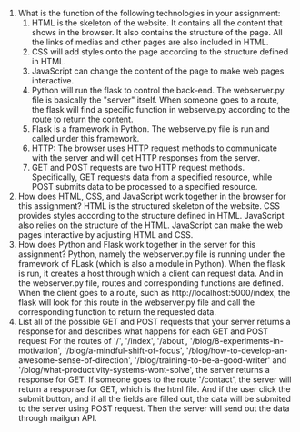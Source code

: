 1. What is the function of the following technologies in your assignment:
    1. HTML is the skeleton of the website. It contains all the content that shows in the browser. It also contains the structure of the page. All the links of medias and other pages are also included in HTML.
    2. CSS will add styles onto the page according to the structure defined in HTML.
    3. JavaScript can change the content of the page to make web pages interactive.
    4. Python will run the flask to control the back-end. The webserver.py file is basically the "server" itself. When someone goes to a route, the flask will find a specific function in webserve.py according to the route to return the content. 
    5. Flask is a framework in Python. The webserve.py file is run and called under this framework.
    6. HTTP: The browser uses HTTP request methods to communicate with the server and will get HTTP responses from the server.
    7. GET and POST requests are two HTTP request methods. Specifically, GET requests data from a specified resource, while POST submits data to be processed to a specified resource.
 2. How does HTML, CSS, and JavaScript work together in the browser for this assignment?
 HTML is the structured skeleton of the website. CSS provides styles according to the structure defined in HTML. JavaScript also relies on the structure of the HTML. JavaScript can make the web pages interactive by adjusting HTML and CSS.
 3. How does Python and Flask work together in the server for this assignment?
 Python, namely the webserver.py file is running under the framework of FLask (which is also a module in Python). When the flask is run, it creates a host through which a client can request data. And in the webserver.py file, routes and corresponding functions are defined. When the client goes to a route, such as http://localhost:5000/index, the flask will look for this route in the webserver.py file and call the corresponding function to return the requested data.
 4. List all of the possible GET and POST requests that your server returns a response for and describes what happens for each GET and POST request
 For the routes of '/', '/index', '/about', '/blog/8-experiments-in-motivation', '/blog/a-mindful-shift-of-focus', '/blog/how-to-develop-an-awesome-sense-of-direction', '/blog/training-to-be-a-good-writer' and '/blog/what-productivity-systems-wont-solve', the server returns a response for GET. If someone goes to the route '/contact', the server will return a response for GET, which is the html file. And if the user click the submit button, and if 
all the fields are filled out, the data will be submited to the server using POST request. Then the server will send out the data through mailgun API.